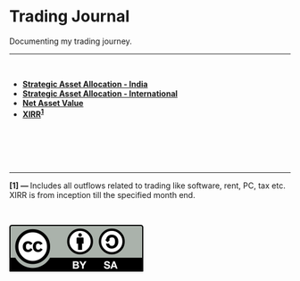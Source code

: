 # Trading Journal
Documenting my trading journey.

---

<br/>

* **[Strategic Asset Allocation - India](./strategic_asset_allocation-india.md)**
* **[Strategic Asset Allocation - International](./strategic_asset_allocation-international.md)**
* **[Net Asset Value](https://github.com/ayandossdotnet/trading_journal/blob/main/nav_data.csv)**
* **[XIRR](https://github.com/ayandossdotnet/trading_journal/blob/main/xirr_inception_to_month_end.csv)<sup id="a1">[1](#xirr)</sup>**

<br/>
<br/>
<br/>
<br/>

---

<b id="xirr">[1] — </b> Includes all outflows related to trading like software, rent, PC, tax etc. XIRR is from inception till the specified month end.

<br/>

![Creative Commons](./files/cc-by-sa.svg)
